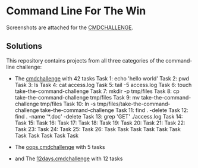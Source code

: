 # Command Line For The Win

Screenshots are attached for the [CMDCHALLENGE](https://cmdchallenge.com/).

## Solutions
This repository contains projects from all three categories of the command-line challenge:
- The [cmdchallenge](https://cmdchallenge.com/) with 42 tasks
Task 1: echo 'hello world'
Task 2: pwd
Task 3: ls
Task 4: cat access.log
Task 5: tail -5 access.log
Task 6: touch take-the-command-challenge
Task 7: mkdir -p tmp/files
Task 8: cp take-the-command-challenge tmp/files
Task 9: mv take-the-command-challenge tmp/files
Task 10: ln -s tmp/files/take-the-command-challenge take-the-command-challenge
Task 11: find . -delete
Task 12: find . -name '*.doc' -delete
Task 13: grep 'GET' ./access.log
Task 14:
Task 15:
Task 16:
Task 17:
Task 18:
Task 19:
Task 20:
Task 21:
Task 22:
Task 23:
Task 24:
Task 25:
Task 26:
Task
Task
Task
Task
Task
Task
Task
Task
Task
Task
Task

- The [oops.cmdchallenge](https://oops.cmdchallenge.com/) with 5 tasks

- and The [12days.cmdchallenge](https://12days.cmdchallenge.com/) with 12 tasks

